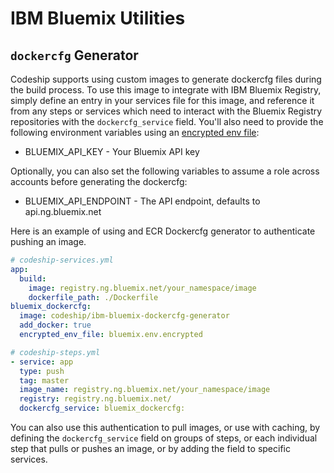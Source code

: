 # IBM Bluemix Utilities

## `dockercfg` Generator

Codeship supports using custom images to generate dockercfg files during the build process. To use this image to integrate with IBM Bluemix Registry, simply define an entry in your services file for this image, and reference it from any steps or services which need to interact with the Bluemix Registry repositories with the `dockercfg_service` field. You'll also need to provide the following environment variables using an [encrypted env file](https://codeship.com/documentation/docker/encryption/):

* BLUEMIX_API_KEY - Your Bluemix API key

Optionally, you can also set the following variables to assume a role across accounts before generating the dockercfg:

* BLUEMIX_API_ENDPOINT - The API endpoint, defaults to api.ng.bluemix.net

Here is an example of using and ECR Dockercfg generator to authenticate pushing an image.

```yaml
# codeship-services.yml
app:
  build:
    image: registry.ng.bluemix.net/your_namespace/image
    dockerfile_path: ./Dockerfile
bluemix_dockercfg:
  image: codeship/ibm-bluemix-dockercfg-generator
  add_docker: true
  encrypted_env_file: bluemix.env.encrypted
```

```yaml
# codeship-steps.yml
- service: app
  type: push
  tag: master
  image_name: registry.ng.bluemix.net/your_namespace/image
  registry: registry.ng.bluemix.net/
  dockercfg_service: bluemix_dockercfg:
```

You can also use this authentication to pull images, or use with caching, by defining the `dockercfg_service` field on groups of steps, or each individual step that pulls or pushes an image, or by adding the field to specific services.
